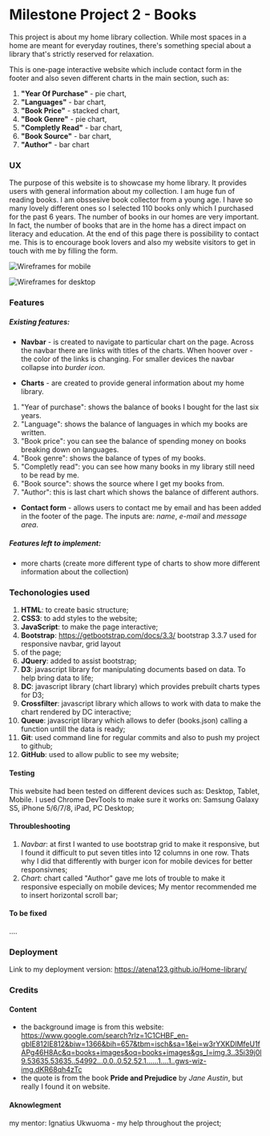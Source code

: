 # Milestone Project 2 - Books

<p>This project is about my home library collection. While most spaces in a home are meant for everyday routines, there's something special about a library that's strictly reserved for relaxation. 
 
<p>This is one-page interactive website which include contact form in the footer and also seven different charts in the main section, such as: </p>

1. **"Year Of Purchase"** - pie chart,
1. **"Languages"** - bar chart,
1. **"Book Price"** - stacked chart,
1. **"Book Genre"** - pie chart,
1. **"Completly Read"** - bar chart,
1. **"Book Source"** - bar chart,
1. **"Author"** - bar chart

### UX

<p>The purpose of this website is to showcase my home library. It provides users with general information about my collection. I am huge fun of reading books. 
I am obssesive book collector from a young age. I have so many lovely different ones so I selected 110 books only which I purchased for the past 6 years. 
The number of books in our homes are very important. In fact, the number of books that are in the home has a direct impact on literacy and education.
At the end of this page there is possibility to contact me. This is to encourage book lovers and also my website visitors to get in touch with me by filling the form.</p>

![Wireframes for mobile](../../assets/mobile.jpg)

![Wireframes for desktop](../../assets/desktop.jpg)

### Features

##### Existing features:

* **Navbar** - is created to navigate to particular chart on the page. Across the navbar there are links with titles of the charts.
When hoover over - the color of the links is changing. For smaller devices the navbar collapse into *burder icon*.

* **Charts** - are created to provide general information about my home library. 

1. "Year of purchase": shows the balance of books I bought for the last six years.
1. "Language": shows the balance of languages in which my books are written.
1. "Book price": you can see the balance of spending money on books breaking down on languages.
1. "Book genre": shows the balance of types of my books.
1. "Completly read": you can see how many books in my library still need to be read by me.
1. "Book source": shows the source where I get my books from.
1. "Author": this is last chart which shows the balance of different authors. 

* **Contact form** - allows users to contact me by email and has been added in the footer of the page. The inputs are: *name*, *e-mail* and *message area*. 

##### Features left to implement:

* more charts (create more different type of charts to show more different information about the collection)

### Techonologies used

1. **HTML**: to create basic structure;
1. **CSS3**: to add styles to the website;
1. **JavaScript**: to make the page interactive; 
1. **Bootstrap**: https://getbootstrap.com/docs/3.3/ bootstrap 3.3.7 used for responsive navbar, grid layout
1. of the page;
1. **JQuery**: added to assist bootstrap;
1. **D3**: javascript library for manipulating documents based on data. To help bring data to life;
2. **DC**: javascript library (chart library) which provides prebuilt charts types for D3;
1. **Crossfilter**: javascript library which allows to work with data to make the chart rendered by DC interactive;
1. **Queue**: javascript library which allows to defer (books.json) calling a function untill the data is ready;
1. **Git**: used command line for regular commits and also to push my project to github;
1. **GitHub**: used to allow public to see my website; 

#### Testing

This website had been tested on different devices such as: Desktop, Tablet, Mobile. I used Chrome DevTools to make sure it works on: Samsung Galaxy S5, iPhone 5/6/7/8, iPad, PC Desktop;

#### Throubleshooting

1. *Navbar*: at first I wanted to use bootstrap grid to make it responsive, but I found it difficult to put seven
titles into 12 columns in one row. Thats why I did that differently with burger icon for mobile devices for better responsivnes;
1. *Chart*: chart called "Author" gave me lots of trouble to make it responsive especially on mobile devices;
My mentor recommended me to insert horizontal scroll bar;

#### To be fixed

....

### Deployment 

Link to my deployment version:  https://atena123.github.io/Home-library/

### Credits

#### Content

* the background image is from this website: https://www.google.com/search?rlz=1C1CHBF_en-gbIE812IE812&biw=1366&bih=657&tbm=isch&sa=1&ei=w3rYXKDlMfeU1fAPg46H8Ac&q=books+images&oq=books+images&gs_l=img.3..35i39j0l9.53635.53635..54992...0.0..0.52.52.1......1....1..gws-wiz-img.dKR68qh4zTc
* the quote is from the book **Pride and Prejudice** by *Jane Austin*, but really I found it on website.

#### Aknowlegment

my mentor:  Ignatius Ukwuoma - my help throughout the project;




